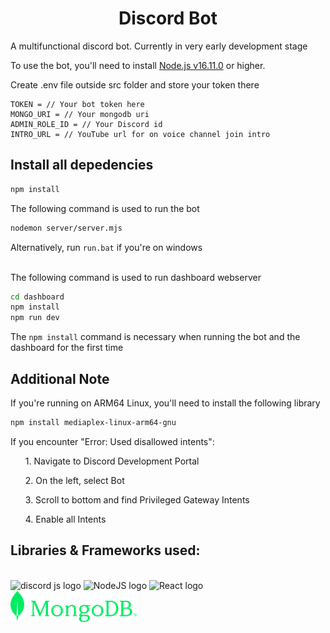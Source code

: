 <h1 align="center">Discord Bot</h1>
A multifunctional discord bot. Currently in very early development stage

To use the bot, you'll need to install [Node.js v16.11.0](https://nodejs.org/en/download/) or higher.

Create .env file outside src folder and store your token there
```env
TOKEN = // Your bot token here
MONGO_URI = // Your mongodb uri
ADMIN_ROLE_ID = // Your Discord id
INTRO_URL = // YouTube url for on voice channel join intro
```

## Install all depedencies
```bash
npm install
```

The following command is used to run the bot
```bash
nodemon server/server.mjs
```
Alternatively, run `run.bat` if you're on windows
<br><br>

The following command is used to run dashboard webserver
```bash
cd dashboard
npm install
npm run dev
```
The `npm install` command is necessary when running the bot and the dashboard for the first time

## Additional Note
<p>If you're running on ARM64 Linux, you'll need to install the following library</p>

```bash
npm install mediaplex-linux-arm64-gnu
```

If you encounter "Error: Used disallowed intents":
<br>
<ul>1. Navigate to Discord Development Portal</ul>
<ul>2. On the left, select Bot</ul>
<ul>3. Scroll to bottom and find Privileged Gateway Intents</ul>
<ul>4. Enable all Intents</ul>

## Libraries & Frameworks used:
<br />
<img src="https://discord.js.org/static/logo.svg" alt="discord js logo" width=40% height=40% />
<img src="https://nodejs.org/static/logos/nodejsLight.svg" alt="NodeJS logo" width=40% height=40% />
<img src="https://miro.medium.com/v2/resize:fit:800/0*CBjisl422hUyLxiG.png" alt="React logo" width="40%" height="40%"/>
<img src="assets/MongoDB_SpringGreen.png" alt="Mongo logo" width="40%" height="40%"/>
